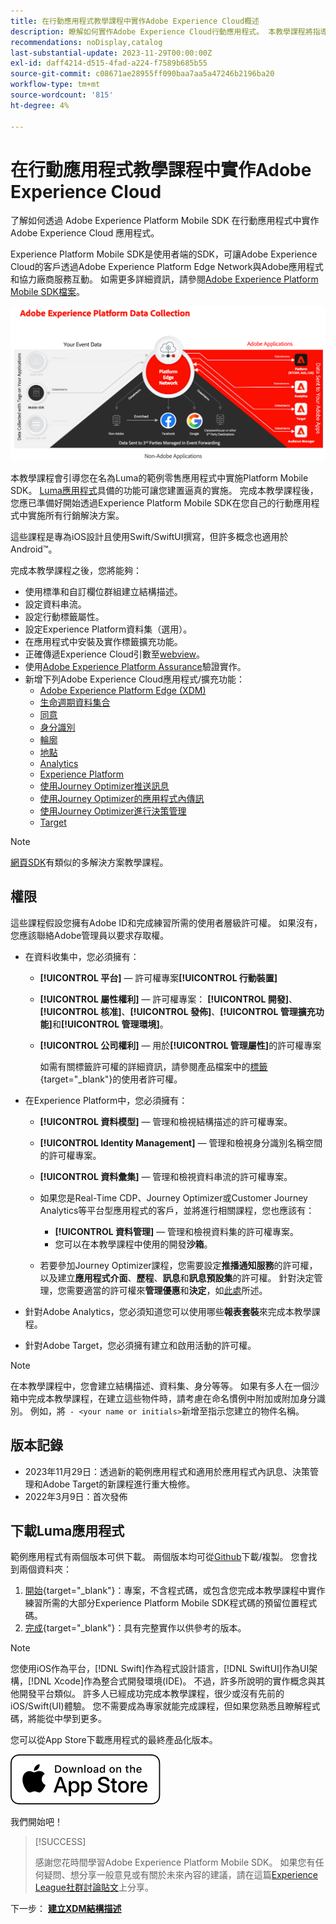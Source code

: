 ```yaml
---
title: 在行動應用程式教學課程中實作Adobe Experience Cloud概述
description: 瞭解如何實作Adobe Experience Cloud行動應用程式。 本教學課程將指導您在一個範例Swift應用程式中實施Experience Cloud應用程式。
recommendations: noDisplay,catalog
last-substantial-update: 2023-11-29T00:00:00Z
exl-id: daff4214-d515-4fad-a224-f7589b685b55
source-git-commit: c08671ae28955ff090baa7aa5a47246b2196ba20
workflow-type: tm+mt
source-wordcount: '815'
ht-degree: 4%

---
```


# 在行動應用程式教學課程中實作Adobe Experience Cloud

了解如何透過 Adobe Experience Platform Mobile SDK 在行動應用程式中實作 Adobe Experience Cloud 應用程式。

Experience Platform Mobile SDK是使用者端的SDK，可讓Adobe Experience Cloud的客戶透過Adobe Experience Platform Edge Network與Adobe應用程式和協力廠商服務互動。 如需更多詳細資訊，請參閱[Adobe Experience Platform Mobile SDK檔案](https://developer.adobe.com/client-sdks/home/)。

![架構](assets/architecture.png)


本教學課程會引導您在名為Luma的範例零售應用程式中實施Platform Mobile SDK。 [Luma應用程式](https://github.com/Adobe-Marketing-Cloud/Luma-iOS-Mobile-App)具備的功能可讓您建置逼真的實施。 完成本教學課程後，您應已準備好開始透過Experience Platform Mobile SDK在您自己的行動應用程式中實施所有行銷解決方案。

這些課程是專為iOS設計且使用Swift/SwiftUI撰寫，但許多概念也適用於Android™。

完成本教學課程之後，您將能夠：

* 使用標準和自訂欄位群組建立結構描述。
* 設定資料串流。
* 設定行動標籤屬性。
* 設定Experience Platform資料集（選用）。
* 在應用程式中安裝及實作標籤擴充功能。
* 正確傳遞Experience Cloud引數至[webview](web-views.md)。
* 使用[Adobe Experience Platform Assurance](assurance.md)驗證實作。
* 新增下列Adobe Experience Cloud應用程式/擴充功能：
   * [Adobe Experience Platform Edge (XDM)](events.md)
   * [生命週期資料集合](lifecycle-data.md)
   * [同意](consent.md)
   * [身分識別](identity.md)
   * [輪廓](profile.md)
   * [地點](places.md)
   * [Analytics](analytics.md)
   * [Experience Platform](platform.md)
   * [使用Journey Optimizer推送訊息](journey-optimizer-push.md)
   * [使用Journey Optimizer的應用程式內傳訊](journey-optimizer-inapp.md)
   * [使用Journey Optimizer進行決策管理](journey-optimizer-offers.md)
   * [Target](target.md)


>[!NOTE]
>
>[網頁SDK](../tutorial-web-sdk/overview.md)有類似的多解決方案教學課程。

## 權限

這些課程假設您擁有Adobe ID和完成練習所需的使用者層級許可權。 如果沒有，您應該聯絡Adobe管理員以要求存取權。

* 在資料收集中，您必須擁有：
   * **[!UICONTROL 平台]** — 許可權專案&#x200B;**[!UICONTROL 行動裝置]**
   * **[!UICONTROL 屬性權利]** — 許可權專案： **[!UICONTROL 開發]**、**[!UICONTROL 核准]**、**[!UICONTROL 發佈]**、**[!UICONTROL 管理擴充功能]**&#x200B;和&#x200B;**[!UICONTROL 管理環境]**。
   * **[!UICONTROL 公司權利]** — 用於&#x200B;**[!UICONTROL 管理屬性]**&#x200B;的許可權專案

     如需有關標籤許可權的詳細資訊，請參閱產品檔案中的[標籤](https://experienceleague.adobe.com/docs/experience-platform/tags/admin/user-permissions.html?lang=zh-Hant){target="_blank"}的使用者許可權。
* 在Experience Platform中，您必須擁有：
   * **[!UICONTROL 資料模型]** — 管理和檢視結構描述的許可權專案。
   * **[!UICONTROL Identity Management]** — 管理和檢視身分識別名稱空間的許可權專案。
   * **[!UICONTROL 資料彙集]** — 管理和檢視資料串流的許可權專案。

   * 如果您是Real-Time CDP、Journey Optimizer或Customer Journey Analytics等平台型應用程式的客戶，並將進行相關課程，您也應該有：
      * **[!UICONTROL 資料管理]** — 管理和檢視資料集的許可權專案。
      * 您可以在本教學課程中使用的開發&#x200B;**沙箱**。

   * 若要參加Journey Optimizer課程，您需要設定&#x200B;**推播通知服務**&#x200B;的許可權，以及建立&#x200B;**應用程式介面**、**歷程**、**訊息**&#x200B;和&#x200B;**訊息預設集**&#x200B;的許可權。 針對決定管理，您需要適當的許可權來&#x200B;**管理優惠**&#x200B;和&#x200B;**決定**，如[此處](https://experienceleague.adobe.com/docs/journey-optimizer/using/access-control/privacy/high-low-permissions.html?lang=en#decisions-permissions)所述。

* 針對Adobe Analytics，您必須知道您可以使用哪些&#x200B;**報表套裝**&#x200B;來完成本教學課程。

* 針對Adobe Target，您必須擁有建立和啟用活動的許可權。


>[!NOTE]
>
>在本教學課程中，您會建立結構描述、資料集、身分等等。 如果有多人在一個沙箱中完成本教學課程，在建立這些物件時，請考慮在命名慣例中附加或附加身分識別。 例如，將` - <your name or initials>`新增至指示您建立的物件名稱。

## 版本記錄

* 2023年11月29日：透過新的範例應用程式和適用於應用程式內訊息、決策管理和Adobe Target的新課程進行重大檢修。
* 2022年3月9日：首次發佈

## 下載Luma應用程式

範例應用程式有兩個版本可供下載。 兩個版本均可從[Github](https://github.com/Adobe-Marketing-Cloud/Luma-iOS-Mobile-App)下載/複製。 您會找到兩個資料夾：


1. [開始](https://github.com/Adobe-Marketing-Cloud/Luma-iOS-Mobile-App){target="_blank"}：專案，不含程式碼，或包含您完成本教學課程中實作練習所需的大部分Experience Platform Mobile SDK程式碼的預留位置程式碼。
1. [完成](https://github.com/Adobe-Marketing-Cloud/Luma-iOS-Mobile-App){target="_blank"}：具有完整實作以供參考的版本。

>[!NOTE]
>
>您使用iOS作為平台，[!DNL Swift]作為程式設計語言，[!DNL SwiftUI]作為UI架構，[!DNL Xcode]作為整合式開發環境(IDE)。 不過，許多所說明的實作概念與其他開發平台類似。 許多人已經成功完成本教學課程，很少或沒有先前的iOS/Swift(UI)體驗。 您不需要成為專家就能完成課程，但如果您熟悉且瞭解程式碼，將能從中學到更多。


您可以從App Store下載應用程式的最終產品化版本。

[![下載](assets/download-app.svg)](https://apps.apple.com/us/app/luma-app/id6466588487)


我們開始吧！

>[!SUCCESS]
>
>感謝您花時間學習Adobe Experience Platform Mobile SDK。 如果您有任何疑問、想分享一般意見或有關於未來內容的建議，請在這篇[Experience League社群討論貼文](https://experienceleaguecommunities.adobe.com/t5/adobe-experience-platform-data/tutorial-discussion-implement-adobe-experience-cloud-in-mobile/td-p/443796)上分享。

下一步： **[建立XDM結構描述](create-schema.md)**
